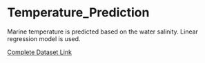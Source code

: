 # Temperature_Prediction
Marine temperature is predicted based on the water salinity. Linear regression model is used.

[Complete Dataset Link](https://www.kaggle.com/datasets/sohier/calcofi)
